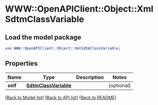 # WWW::OpenAPIClient::Object::XmlSdtmClassVariable

## Load the model package
```perl
use WWW::OpenAPIClient::Object::XmlSdtmClassVariable;
```

## Properties
Name | Type | Description | Notes
------------ | ------------- | ------------- | -------------
**self** | [**SdtmClassVariable**](SdtmClassVariable.md) |  | [optional] 

[[Back to Model list]](../README.md#documentation-for-models) [[Back to API list]](../README.md#documentation-for-api-endpoints) [[Back to README]](../README.md)


